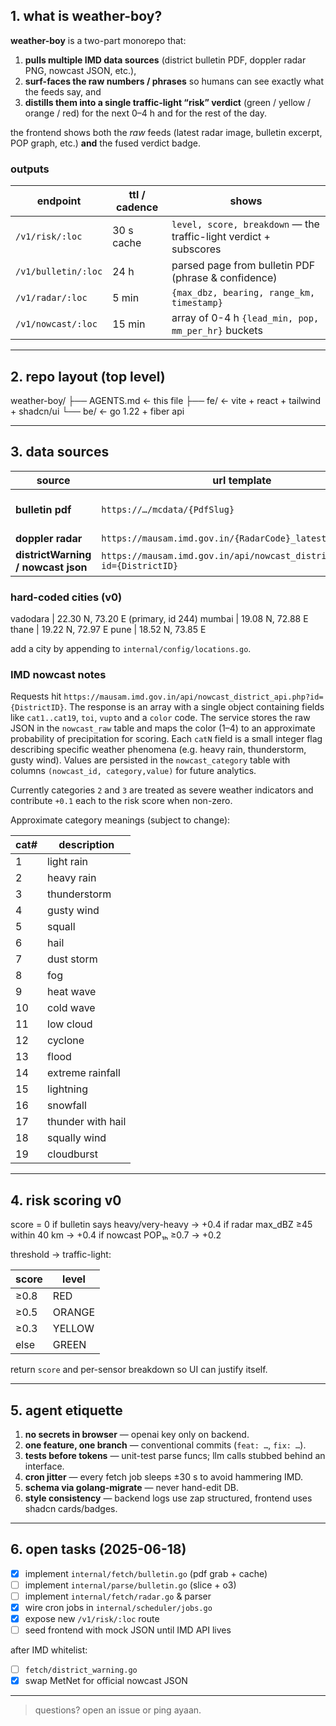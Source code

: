 ## 1. what is weather-boy?

**weather-boy** is a two-part monorepo that:

1. **pulls multiple IMD data sources** (district bulletin PDF, doppler radar PNG, nowcast JSON, etc.),
2. **surf-faces the raw numbers / phrases** so humans can see exactly what the feeds say, and
3. **distills them into a single traffic-light “risk” verdict** (green / yellow / orange / red) for the next 0–4 h and for the rest of the day.

the frontend shows both the *raw* feeds (latest radar image, bulletin excerpt, POP graph, etc.) **and** the fused verdict badge.

### outputs

| endpoint                 | ttl / cadence | shows                                                                 |
|--------------------------|---------------|-----------------------------------------------------------------------|
| `/v1/risk/:loc`          | 30 s cache    | `level, score, breakdown` — the traffic-light verdict + subscores     |
| `/v1/bulletin/:loc`      | 24 h          | parsed page from bulletin PDF (phrase & confidence)                   |
| `/v1/radar/:loc`         | 5 min         | `{max_dbz, bearing, range_km, timestamp}`                             |
| `/v1/nowcast/:loc`       | 15 min        | array of 0-4 h `{lead_min, pop, mm_per_hr}` buckets                   |

---

## 2. repo layout (top level)

weather-boy/
├── AGENTS.md            ← this file
├── fe/                  ← vite + react + tailwind + shadcn/ui
└── be/                  ← go 1.22 + fiber api

---

## 3. data sources

| source                              | url template                                                | cadence |
|-------------------------------------|-------------------------------------------------------------|---------|
| **bulletin pdf**                    | `https://…/mcdata/{PdfSlug}`                                | daily ~18:30 IST |
| **doppler radar**                   | `https://mausam.imd.gov.in/{RadarCode}_latest_ref.png`      | 5 min |
| **districtWarning / nowcast json**  | `https://mausam.imd.gov.in/api/nowcast_district_api.php?id={DistrictID}` | hourly / 30 min |

### hard-coded cities (v0)

vadodara | 22.30 N, 73.20 E  (primary, id 244)
mumbai   | 19.08 N, 72.88 E
thane    | 19.22 N, 72.97 E
pune     | 18.52 N, 73.85 E

add a city by appending to `internal/config/locations.go`.

### IMD nowcast notes

Requests hit `https://mausam.imd.gov.in/api/nowcast_district_api.php?id={DistrictID}`.
The response is an array with a single object containing fields like `cat1..cat19`,
`toi`, `vupto` and a `color` code. The service stores the raw JSON in the
`nowcast_raw` table and maps the color (1–4) to an approximate probability of
precipitation for scoring. Each `catN` field is a small integer flag describing
specific weather phenomena (e.g. heavy rain, thunderstorm, gusty wind).  Values
are persisted in the `nowcast_category` table with columns `(nowcast_id,
category,value)` for future analytics.

Currently categories `2` and `3` are treated as severe weather indicators and
contribute `+0.1` each to the risk score when non-zero.

Approximate category meanings (subject to change):

| cat# | description           |
|------|----------------------|
| 1    | light rain            |
| 2    | heavy rain            |
| 3    | thunderstorm          |
| 4    | gusty wind            |
| 5    | squall                |
| 6    | hail                  |
| 7    | dust storm            |
| 8    | fog                   |
| 9    | heat wave             |
| 10   | cold wave             |
| 11   | low cloud             |
| 12   | cyclone               |
| 13   | flood                 |
| 14   | extreme rainfall      |
| 15   | lightning             |
| 16   | snowfall              |
| 17   | thunder with hail     |
| 18   | squally wind          |
| 19   | cloudburst            |

---

## 4. risk scoring v0

score = 0
if bulletin says heavy/very-heavy       → +0.4
if radar max_dBZ ≥45 within 40 km       → +0.4
if nowcast POP₁ₕ ≥0.7                  → +0.2

threshold → traffic-light:

| score | level  |
|-------|--------|
| ≥0.8  | RED    |
| ≥0.5  | ORANGE |
| ≥0.3  | YELLOW |
| else  | GREEN  |

return `score` and per-sensor breakdown so UI can justify itself.

---

## 5. agent etiquette

1. **no secrets in browser** — openai key only on backend.
2. **one feature, one branch** — conventional commits (`feat: …`, `fix: …`).
3. **tests before tokens** — unit-test parse funcs; llm calls stubbed behind an interface.
4. **cron jitter** — every fetch job sleeps ±30 s to avoid hammering IMD.
5. **schema via golang-migrate** — never hand-edit DB.
6. **style consistency** — backend logs use zap structured, frontend uses shadcn cards/badges.

---

## 6. open tasks (2025-06-18)

- [x] implement `internal/fetch/bulletin.go` (pdf grab + cache)
- [ ] implement `internal/parse/bulletin.go` (slice + o3)
- [ ] implement `internal/fetch/radar.go` & parser
- [x] wire cron jobs in `internal/scheduler/jobs.go`
- [x] expose new `/v1/risk/:loc` route
- [ ] seed frontend with mock JSON until IMD API lives

after IMD whitelist:

- [ ] `fetch/district_warning.go`
- [x] swap MetNet for official nowcast JSON

---

> questions? open an issue or ping ayaan.
